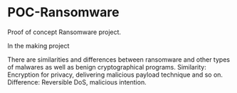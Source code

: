 # POC-Ransomware
Proof of concept Ransomware project.

In the making project 

There are similarities and differences between ransomware and other types of malwares as well as benign cryptographical programs.
Similarity: Encryption for privacy, delivering malicious payload technique and so on.
Difference: Reversible DoS, malicious intention.
